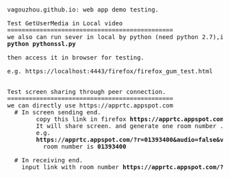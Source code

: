 <pre>
vagouzhou.github.io: web app demo testing.

Test GetUserMedia in Local video
==============================================
we also can run sever in local by python (need python 2.7),input command as below in terminal console
<b>python pythonssl.py</b>

then access it in browser for testing.<br>
e.g. https://localhost:4443/firefox/firefox_gum_test.html


Test screen sharing through peer connection. 
==============================================
we can directly use https://apprtc.appspot.com
  # In screen sending end.
        copy this link in firefox <b>https://apprtc.appspot.com/?video=mozMediaSource=screen&audio=false</b>
        It will share screen. and generate one room number .
        e.g.    
        <b>https://apprtc.appspot.com/?r=01393400&audio=false&video=mozMediaSource=screen</b>
          room number is <b>01393400</b>
  
  # In receiving end.
    input link with room number <b>https://apprtc.appspot.com/?r=01393400</b>
</pre>
